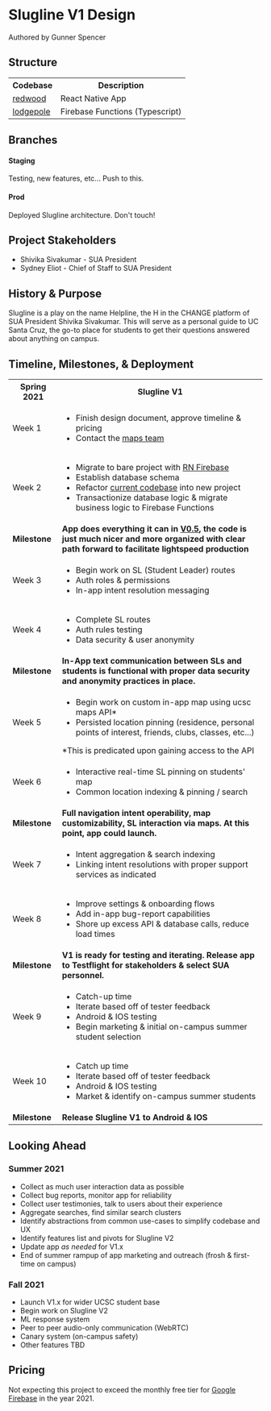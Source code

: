 # Slugline V1 Design
Authored by Gunner Spencer

## Structure

<table>
<th>Codebase</th>
<th>Description</th>
<tr>
	<td><a href="https://github.com/thegunner686/Slugline/tree/staging/redwood">redwood</a></td>
	<td>React Native App</td>
</tr>
<tr>
	<td><a href="https://github.com/thegunner686/Slugline/tree/staging/lodgepole">lodgepole</a></td>
	<td>Firebase Functions (Typescript)</td>
</tr>
</table>

## Branches

#### Staging
Testing, new features, etc... Push to this.

#### Prod
Deployed Slugline architecture. Don't touch!

## Project Stakeholders

<ul>
	<li>
	Shivika Sivakumar - SUA President
	</li>
	<li>
	Sydney Eliot - Chief of Staff to SUA President
	</li>
</ul>


## History & Purpose

Slugline is a play on the name Helpline, the H in the CHANGE platform of SUA President Shivika Sivakumar. This will serve as a personal guide to UC Santa Cruz, the go-to place for students to get their questions answered about anything on campus. 

## Timeline, Milestones, & Deployment

<table>
	<th>Spring 2021</th>
	<th>Slugline V1</th>
	<tr>
		<td>Week 1</td>
		<td>
			<ul>
				<li>Finish design document, approve timeline & pricing</li>
				<li>Contact the <a href="https://maps.ucsc.edu">maps team</a> </li>
			</ul>
		</td>
	</tr>
	<tr>
		<td>Week 2</td>
		<td>
			<ul>
				<li>Migrate to bare project with <a href="https://rnfirebase.io/">RN Firebase</a></li>
				<li>Establish database schema</li>
				<li>Refactor <a href="https://github.com/thegunner686/UCSCHelpline">current codebase</a> into new project</li>
				<li>Transactionize database logic & migrate business logic to Firebase Functions</li>
			</ul>
		</td>
	</tr>
	<tr>
		<td><b>Milestone</b></td>
		<td><b>App does everything it can in <a href="https://github.com/thegunner686/UCSCHelpline">V0.5</a>, the code is just much nicer and more organized with clear path forward to facilitate lightspeed production</b></td>
	</tr>
	<tr>
		<td>Week 3</td>
		<td>
			<ul>
				<li>Begin work on SL (Student Leader) routes</li>
				<li>Auth roles & permissions</li>
				<li>In-app intent resolution messaging</li>
			</ul>
		</td>
	</tr>
	<tr>
		<td>Week 4</td>
		<td>
			<ul>
				<li>Complete SL routes</li>
				<li>Auth rules testing</li>
				<li>Data security & user anonymity</li>
			</ul>
		</td>
	</tr>
	<tr>
		<td><b>Milestone</b></td>
		<td>
			<b>
				In-App text communication between SLs and students is functional with proper data security and anonymity practices in place.
			</b>
		</td> 
	</tr>
	<tr>
		<td>Week 5</td>
		<td>
			<ul>
				<li>Begin work on custom in-app map using ucsc maps API*</li>
				<li>Persisted location pinning (residence, personal points of interest, friends, clubs, classes, etc...)</li>
			</ul>
			*This is predicated upon gaining access to the API
		</td>
	</tr>
	<tr>
		<td>Week 6</td>
		<td>
			<ul>
				<li>Interactive real-time SL pinning on students' map</li>
				<li>Common location indexing & pinning / search</li>
			</ul>
		</td>
	</tr>
	<tr>
		<td><b>Milestone</b></td>
		<td>
			<b>
				Full navigation intent operability, map customizability, SL interaction via maps. At this point, app could launch.
			</b>
		</td>
	</tr>
	<tr>
		<td>Week 7</td>
		<td>
			<ul>
				<li>Intent aggregation & search indexing</li>
				<li>Linking intent resolutions with proper support services as indicated</li>
			</ul>
		</td>
	</tr>
	<tr>
		<td>Week 8</td>
		<td>
			<ul>
				<li>Improve settings & onboarding flows</li>
				<li>Add in-app bug-report capabilities</li>
				<li>Shore up excess API & database calls, reduce load times</li>
			</ul>
		</td>
	</tr>
	<tr>
		<td><b>Milestone</b></td>
		<td><b>
			V1 is ready for testing and iterating. Release app to Testflight for stakeholders & select SUA personnel.
		</b></td>
	</tr>
	<tr>
		<td>Week 9</td>
		<td>
			<ul>
				<li>Catch-up time</li>
				<li>Iterate based off of tester feedback</li>
				<li>Android & IOS testing</li>
				<li>Begin marketing & initial on-campus summer student selection</li>
			</ul>
		</td>
	</tr>
	<tr>
		<td>Week 10</td>
		<td>
			<ul>
				<li>Catch up time</li>
				<li>Iterate based off of tester feedback</li>
				<li>Android & IOS testing</li>
				<li>Market & identify on-campus summer students</li>
			</ul>
		</td>
	</tr>
	<tr>
		<td><b>Milestone</b></td>
		<td><b>Release Slugline V1 to Android & IOS</b></td>
	</tr>
</table>

## Looking Ahead

### Summer 2021
- Collect as much user interaction data as possible
- Collect bug reports, monitor app for reliability
- Collect user testimonies, talk to users about their experience
- Aggregate searches, find similar search clusters
- Identify abstractions from common use-cases to simplify codebase and UX
- Identify features list and pivots for Slugline V2
- Update app *as needed* for V1.x
- End of summer rampup of app marketing and outreach (frosh & first-time on campus)


### Fall 2021
- Launch V1.x for wider UCSC student base
- Begin work on Slugline V2
- ML response system
- Peer to peer audio-only communication (WebRTC)
- Canary system (on-campus safety)
- Other features TBD


## Pricing
Not expecting this project to exceed the monthly free tier for [Google Firebase](https://firebase.google.com/pricing#blaze-calculator) in the year 2021.

